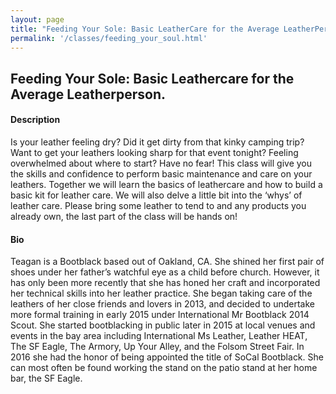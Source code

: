 ```yaml
---
layout: page
title: "Feeding Your Sole: Basic LeatherCare for the Average LeatherPerson"
permalink: '/classes/feeding_your_soul.html'
---
```


## Feeding Your Sole: Basic Leathercare for the Average Leatherperson.

#### Description
Is your leather feeling dry? Did it get dirty from that kinky camping trip? Want to get your leathers looking sharp for that event tonight? Feeling overwhelmed about where to start? Have no fear! This class will give you the skills and confidence to perform basic maintenance and care on your leathers. Together we will learn the basics of leathercare and how to build a basic kit for leather care. We will also delve a little bit into the ‘whys’ of leather care. Please bring some leather to tend to and any products you already own, the last part of the class will be hands on!

#### Bio
Teagan is a Bootblack based out of Oakland, CA. She shined her first pair of shoes under her father’s watchful eye as a child before church. However, it has only been more recently that she has honed her craft and incorporated her technical skills into her leather practice. She began taking care of the leathers of her close friends and lovers in 2013, and decided to undertake more formal training in early 2015 under International Mr Bootblack 2014 Scout. She started bootblacking in public later in 2015 at local venues and events in the bay area including International Ms Leather, Leather HEAT, The SF Eagle, The Armory, Up Your Alley, and the Folsom Street Fair. In 2016 she had the honor of being appointed the title of SoCal Bootblack. She can most often be found working the stand on the patio stand at her home bar, the SF Eagle.
